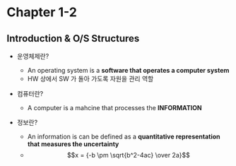 # Chapter 1-2
## Introduction & O/S Structures

* 운영체제란?
  - An operating system is a __software that operates a computer system__
  - HW 상에서 SW 가 돌아 가도록 자원을 관리 역할 
        
* 컴퓨터란?  
  - A computer is a mahcine that processes the __INFORMATION__  

* 정보란?
  - An information is can be defined as a __quantitative representation that measures the uncertainty__
  - $$x = {-b \pm \sqrt{b^2-4ac} \over 2a}$$

